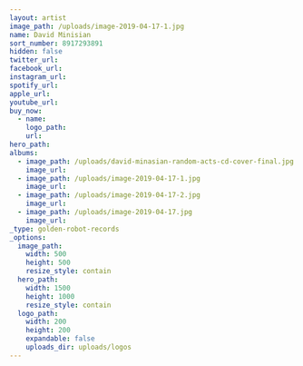 ```yaml
---
layout: artist
image_path: /uploads/image-2019-04-17-1.jpg
name: David Minisian
sort_number: 8917293891
hidden: false
twitter_url:
facebook_url:
instagram_url:
spotify_url:
apple_url:
youtube_url:
buy_now:
  - name:
    logo_path:
    url:
hero_path:
albums:
  - image_path: /uploads/david-minasian-random-acts-cd-cover-final.jpg
    image_url:
  - image_path: /uploads/image-2019-04-17-1.jpg
    image_url:
  - image_path: /uploads/image-2019-04-17-2.jpg
    image_url:
  - image_path: /uploads/image-2019-04-17.jpg
    image_url:
_type: golden-robot-records
_options:
  image_path:
    width: 500
    height: 500
    resize_style: contain
  hero_path:
    width: 1500
    height: 1000
    resize_style: contain
  logo_path:
    width: 200
    height: 200
    expandable: false
    uploads_dir: uploads/logos
---
```


